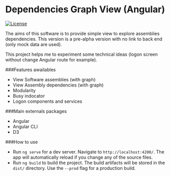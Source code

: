 # Dependencies Graph View (Angular)

[![License](https://img.shields.io/npm/l/@angular/cli.svg)](/LICENSE) 

The aims of this software is to provide simple view to explore assemblies dependencies. This version is a pre-alpha version with no link to back end (only mock data are used).

This project helps me to experiment some technical ideas (logon screen without change Angular route for example).

###Features awailables
- View Software assemblies (with graph)
- View Assembly dependencies (with graph)
- Modularity
- Busy indocator
- Logon components and services

###Main externals packages
- Angular
- Angular CLI
- D3

###How to use
- Run `ng serve` for a dev server. Navigate to `http://localhost:4200/`. The app will automatically reload if you change any of the source files.
- Run `ng build` to build the project. The build artifacts will be stored in the `dist/` directory. Use the `--prod` flag for a production build.
